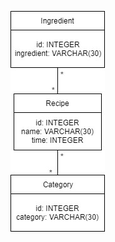 ![alt text](https://github.com/kuukelo/ot-harjoitustyo/blob/master/dokumentaatio/Luokkakaavio%20Recipedatabase.jpg)
